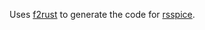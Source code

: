 Uses [f2rust](https://github.com/zaynar/f2rust) to generate the code for
[rsspice](https://github.com/zaynar/rsspice).
